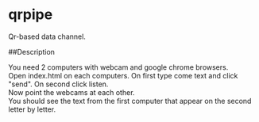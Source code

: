 qrpipe
======

Qr-based data channel.

##Description

You need 2 computers with webcam and google chrome browsers.  
Open index.html on each computers. On first type come text and click "send". On second click listen.  
Now point the webcams at each other.  
You should see the text from the first computer that appear on the second letter by letter.
